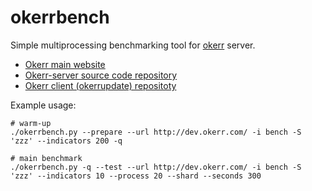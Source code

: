 # okerrbench

Simple multiprocessing benchmarking tool for [okerr](https://okerr.com/) server.

- [Okerr main website](https://okerr.com/)
- [Okerr-server source code repository](gitlab.com/yaroslaff/okerr-dev/)
- [Okerr client (okerrupdate) repositoty](https://gitlab.com/yaroslaff/okerrupdate)

Example usage:
~~~shell script
# warm-up
./okerrbench.py --prepare --url http://dev.okerr.com/ -i bench -S 'zzz' --indicators 200 -q

# main benchmark
./okerrbench.py -q --test --url http://dev.okerr.com/ -i bench -S 'zzz' --indicators 10 --process 20 --shard --seconds 300 
~~~